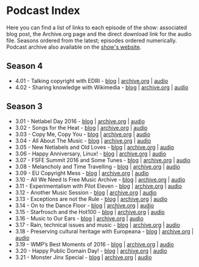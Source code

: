# Podcast Index

Here you can find a list of links to each episode of the show: associated blog post, the Archive.org page and the direct download link for the audio file. Seasons ordered from the latest; episodes ordered numerically. Podcast archive also available on the [show's website](https://www.whitemarketpodcast.co.uk/podcast-archive/).

## Season 4

- 4.01 - Talking copyright with EDRI - [blog](https://www.whitemarketpodcast.co.uk/podcasts/2017/07/30/session-4-01-talking-copyright-edri/) | [archive.org](https://archive.org/details/WhiteMarketPodcastSession401) | [audio](https://archive.org/download/WhiteMarketPodcastSession401/WhiteMarketPodcast-Session401.mp3)
- 4.02 - Sharing knowledge with Wikimedia  -  [blog](https://www.whitemarketpodcast.co.uk/podcasts/2017/09/10/session-4-02-sharing-knowledge-with-wikimedia/) | [archive.org](https://archive.org/details/WhiteMarketPodcastSession402) | [audio](https://archive.org/download/WhiteMarketPodcastSession402/WhiteMarketPodcast-Session402.mp3)

## Season 3

- 3.01 - Netlabel Day 2016 -  [blog](https://www.whitemarketpodcast.co.uk/podcasts/2016/07/14/session-3-01-netlabel-day-2016/) | [archive.org](https://archive.org/details/WhiteMarket20160715Session301) | [audio](https://archive.org/download/WhiteMarket20160715Session301/WhiteMarket-20160715-Session301.mp3)
- 3.02 - Songs for the Heat -  [blog](https://www.whitemarketpodcast.co.uk/podcasts/2016/07/21/session-3-02-songs-heat/) | [archive.org](https://archive.org/details/WhiteMarket20160721Session302) | [audio](https://archive.org/download/WhiteMarket20160721Session302/WhiteMarket-20160721-Session302.mp3)
- 3.03 - Copy Me, Copy You - [blog](https://www.whitemarketpodcast.co.uk/features/interviews/2016/07/28/3-03-copy-me-copy-you/) | [archive.org](https://archive.org/details/WhiteMarket20160728Session303) | [audio](https://archive.org/download/WhiteMarket20160728Session303/WhiteMarket-20160728-Session303.mp3)
- 3.04 - All About The Music - [blog](https://www.whitemarketpodcast.co.uk/podcasts/2016/08/04/session-3-04/) | [archive.org](https://archive.org/details/WhiteMarket20160804Session304) | [audio](https://archive.org/download/WhiteMarket20160804Session304/WhiteMarket-20160804-Session304.mp3)
- 3.05 - New Netlabels and Old Loves - [blog](https://www.whitemarketpodcast.co.uk/podcasts/2016/08/19/session-3-05-new-netlabels-old-loves/) | [archive.org](https://archive.org/details/WhiteMarket20160819Session305) | [audio](https://archive.org/download/WhiteMarket20160819Session305/WhiteMarket-20160819-Session305.mp3)
- 3.06 - Happy Anniversary, Linux! - [blog](https://www.whitemarketpodcast.co.uk/podcasts/2016/08/25/session-3-06-happy-anniversary-linux/) | [archive.org](https://archive.org/details/WhiteMarket20160825Session306) | [audio](https://archive.org/download/WhiteMarket20160825Session306/WhiteMarket-20160825-Session306.mp3)
- 3.07 - FSFE Summit 2016 and Some Tunes - [blog](https://www.whitemarketpodcast.co.uk/podcasts/2016/09/01/session-3-07-fsfe-summit-2016-and-some-tunes/) | [archive.org](https://archive.org/details/WhiteMarket20160901Session307) | [audio](https://archive.org/download/WhiteMarket20160901Session307/WhiteMarket-20160901-Session307.mp3)
- 3.08 - Melancholy and Time Travelling - [blog](https://www.whitemarketpodcast.co.uk/podcasts/2016/09/08/session-3-08-melancholy-time-travelling/) | [archive.org](https://archive.org/details/WhiteMarket20160902Session308) | [audio](https://archive.org/download/WhiteMarket20160902Session308/WhiteMarket-20160902-Session308.mp3)
- 3.09 - EU Copyright Mess - [blog](https://www.whitemarketpodcast.co.uk/podcasts/2016/09/18/session-3-09-eu-copyright-mess/) | [archive.org](https://archive.org/details/WhiteMarket20160918Session309) | [audio](https://archive.org/download/WhiteMarket20160918Session309/WhiteMarket-20160918-Session309.mp3)
- 3.10 - All We Need Is Free Music Archive - [blog](https://www.whitemarketpodcast.co.uk/podcasts/2016/09/25/session-3-10-need-free-music-archive/) | [archive.org](https://archive.org/details/WhiteMarket20160925Session310) | [audio](https://archive.org/download/WhiteMarket20160925Session310/WhiteMarket-20160925-Session310.mp3)
- 3.11 - Experimentalism with Pilot Eleven - [blog](https://www.whitemarketpodcast.co.uk/podcasts/2016/10/02/session-3-11-experimentalism-pilot-eleven/) | [archive.org](https://archive.org/details/WhiteMarket20161002Session311) | [audio](https://archive.org/download/WhiteMarket20161002Session311/WhiteMarket-20161002-Session311.mp3)
- 3.12 - Another Music Session - [blog](https://www.whitemarketpodcast.co.uk/podcasts/2016/10/09/session-3-12-another-music-session/) | [archive.org](https://archive.org/details/WhiteMarket20161009Session312) | [audio](https://archive.org/download/WhiteMarket20161009Session312/WhiteMarket-20161009-Session312.mp3)
- 3.13 - Exceptions are not the Rule - [blog](https://www.whitemarketpodcast.co.uk/podcasts/2016/10/16/session-3-13-exceptions-not-rule/) | [archive.org](https://archive.org/details/WhiteMarket-20161016-Session313) | [audio](https://archive.org/download/WhiteMarket-20161016-Session313/WhiteMarket-20161016-Session313.mp3)
- 3.14 - On to the Dance Floor - [blog](https://www.whitemarketpodcast.co.uk/podcasts/2016/10/23/session-3-14-dance-floor/) | [archive.org](https://archive.org/details/WhiteMarket20161023Session314) | [audio](https://archive.org/download/WhiteMarket20161023Session314/WhiteMarket-20161023-Session314.mp3)
- 3.15 - Starfrosch and the Hot100 - [blog](https://www.whitemarketpodcast.co.uk/podcasts/2016/10/30/session-3-15-starfrosch-hot100/) | [archive.org](https://archive.org/details/WhiteMarket20161030Session315) | [audio](https://archive.org/download/WhiteMarket20161030Session315/WhiteMarket-20161030-Session315.mp3)
- 3.16 - Music to Our Ears - [blog](https://www.whitemarketpodcast.co.uk/podcasts/2016/11/15/session-3-16-music-ears/) | [archive.org](https://archive.org/details/WhiteMarket20161115Session316) | [audio](https://archive.org/download/WhiteMarket20161115Session316/WhiteMarket-20161115-Session316.mp3)
- 3.17 - Rain, technical issues and music - [blog](https://www.whitemarketpodcast.co.uk/podcasts/2016/11/25/session-3-17-rain-technical-issues-music/) | [archive.org](https://archive.org/details/WhiteMarket20161122Session317) | [audio](https://archive.org/download/WhiteMarket20161122Session317/WhiteMarket-20161122-Session317.mp3)
- 3.18 - Preserving cultural heritage with Europeana - [blog](https://www.whitemarketpodcast.co.uk/podcasts/2016/12/04/session-3-18-preserving-cultural-heritage-europeana/) | [archive.org](https://archive.org/details/WhiteMarket-20161204-Session318) | [audio](https://archive.org/download/WhiteMarket-20161204-Session318/WhiteMarket-20161204-Session318.mp3)
- 3.19 - WMP’s Best Moments of 2016 - [blog](https://www.whitemarketpodcast.co.uk/podcasts/2016/12/19/session-3-19-wmps-best-moments-2016/) | [archive.org](https://archive.org/details/WhiteMarket20161218Session319) | [audio](https://archive.org/download/WhiteMarket20161218Session319/WhiteMarket-20161218-Session319.mp3)
- 3.20 - Happy Public Domain Day! - [blog](https://www.whitemarketpodcast.co.uk/podcasts/2017/01/01/session-3-20-happy-public-domain-day/) | [archive.org](https://archive.org/details/WhiteMarket20170101Session320) | [audio](https://archive.org/download/WhiteMarket20170101Session320/WhiteMarket-20170101-Session320.mp3)
- 3.21 - Monster Jinx Special - [blog](https://www.whitemarketpodcast.co.uk/podcasts/2017/01/22/session-3-21-monster-jinx-special/) | [archive.org](https://archive.org/details/WhiteMarket20170122Session321) | [audio](https://archive.org/download/WhiteMarket20170122Session321/WhiteMarket-20170122-Session321.mp3)
